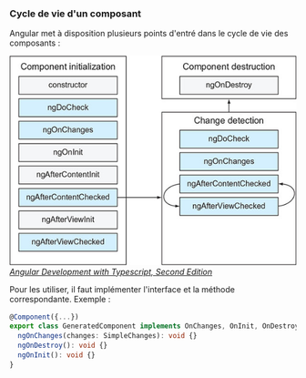 ### Cycle de vie d'un composant

Angular met à disposition plusieurs points d'entré 
dans le cycle de vie des composants&nbsp;:

![Schéma des différents cycles de vie des composants](./assets/2.component/life-cycle-hooks.jpg)
_[Angular Development with Typescript, Second Edition](https://livebook.manning.com/book/angular-development-with-typescript-second-edition/chapter-9/45)_

Pour les utiliser, il faut implémenter l'interface et la méthode correspondante. Exemple&nbsp;:

```typescript
@Component({...})
export class GeneratedComponent implements OnChanges, OnInit, OnDestroy {
  ngOnChanges(changes: SimpleChanges): void {}
  ngOnDestroy(): void {}
  ngOnInit(): void {}
}
```
